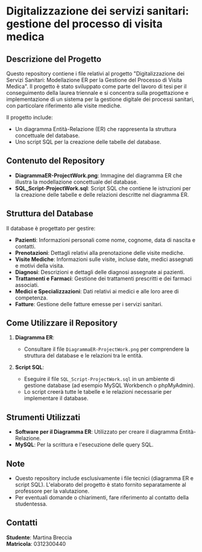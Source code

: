# Digitalizzazione dei servizi sanitari: gestione del processo di visita medica

## Descrizione del Progetto
Questo repository contiene i file relativi al progetto "Digitalizzazione dei Servizi Sanitari: Modellazione ER per la Gestione del Processo di Visita Medica". Il progetto è stato sviluppato come parte del lavoro di tesi per il conseguimento della laurea triennale e si concentra sulla progettazione e implementazione di un sistema per la gestione digitale dei processi sanitari, con particolare riferimento alle visite mediche.

Il progetto include:
- Un diagramma Entità-Relazione (ER) che rappresenta la struttura concettuale del database.
- Uno script SQL per la creazione delle tabelle del database.

## Contenuto del Repository
- **DiagrammaER-ProjectWork.png**: Immagine del diagramma ER che illustra la modellazione concettuale del database.
- **SQL_Script-ProjectWork.sql**: Script SQL che contiene le istruzioni per la creazione delle tabelle e delle relazioni descritte nel diagramma ER.

## Struttura del Database
Il database è progettato per gestire:
- **Pazienti**: Informazioni personali come nome, cognome, data di nascita e contatti.
- **Prenotazioni**: Dettagli relativi alla prenotazione delle visite mediche.
- **Visite Mediche**: Informazioni sulle visite, incluse date, medici assegnati e motivi della visita.
- **Diagnosi**: Descrizioni e dettagli delle diagnosi assegnate ai pazienti.
- **Trattamenti e Farmaci**: Gestione dei trattamenti prescritti e dei farmaci associati.
- **Medici e Specializzazioni**: Dati relativi ai medici e alle loro aree di competenza.
- **Fatture**: Gestione delle fatture emesse per i servizi sanitari.

## Come Utilizzare il Repository
1. **Diagramma ER**:
   - Consultare il file `DiagrammaER-ProjectWork.png` per comprendere la struttura del database e le relazioni tra le entità.

2. **Script SQL**:
   - Eseguire il file `SQL_Script-ProjectWork.sql` in un ambiente di gestione database (ad esempio MySQL Workbench o phpMyAdmin).
   - Lo script creerà tutte le tabelle e le relazioni necessarie per implementare il database.

## Strumenti Utilizzati
- **Software per il Diagramma ER**: Utilizzato per creare il diagramma Entità-Relazione.
- **MySQL**: Per la scrittura e l'esecuzione delle query SQL.

## Note
- Questo repository include esclusivamente i file tecnici (diagramma ER e script SQL). L'elaborato del progetto è stato fornito separatamente al professore per la valutazione.
- Per eventuali domande o chiarimenti, fare riferimento al contatto della studentessa.

## Contatti
**Studente**: Martina Breccia  
**Matricola**: 0312300440

